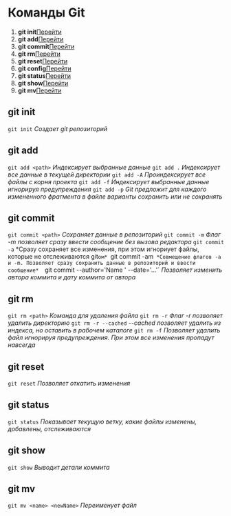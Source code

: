 # Команды Git

1. **git init**[Перейти](#git_init)
2. **git add**[Перейти](#git_add)
3. **git commit**[Перейти](#git_commit)
4. **git rm**[Перейти](#git_rm)
5. **git reset**[Перейти](#git_reset)
6. **git config**[Перейти](#git_config)
7. **git status**[Перейти](#git_status)
8. **git show**[Перейти](#git_show)
9. **git mv**[Перейти](#git_mv)

## <a id="git_init">git init</a>
`git init`  *Создает git репозиторий*

## <a id="git_add">git add</a>
`git add <path>`  *Индексирует выбранные данные*
`git add .` *Индексирует все данные в текущей директории*
`git add -A`  *Проиндексирует все файлы с корня проекта*
`git add -f`  *Индексирует выбранные данные игнорируя предупреждения*
`git add -p`  *Git предложит для каждого измененного фрагмента в файле варианты сохранить или не сохранять*

## <a id="git_commit">git commit</a>
`git commit <path>`  *Сохраняет данные в репозиторий*
`git commit -m`  *Флаг -m позволяет сразу ввести сообщение без вызова редактора*
`git commit -a`  *Сразу сохраняет все изменения, при этом игнориует файлы, которые не отслеживаются git`ом*
`git commit -am`  *Совмещение флагов -a и -m. Позволяет сразу сохранить данные в репозиторий и ввести сообщение*  
`git commit --author='Name <email>' --date='...'` *Позволяет изменить автора коммита и дату коммита от автора*

## <a id="git_rm">git rm</a>
`git rm <path>`  *Команда для удаления файла*
`git rm -r`  *Флаг -r позволяет удалить директорию*
`git rm -r --cached`  *--cached позволяет удалить из индекса, но оставить в рабочем каталоге*
`git rm -f`  *Позволяет удалить файл игнорируя предупреждения. При этом все изменения пропадут навсегда*

## <a id="git_reset">git reset</a>
`git reset`  *Позволяет откатить изменения*

## <a id="git_status">git status</a>
`git status`  *Показывает текущую ветку, какие файлы изменены, добавлены, отслеживаются*

## <a id="git_show">git show</a>
`git show`  *Выводит детали коммита*

## <a id="git_mv">git mv</a>
`git mv <name> <newName>`  *Переименует файл*
